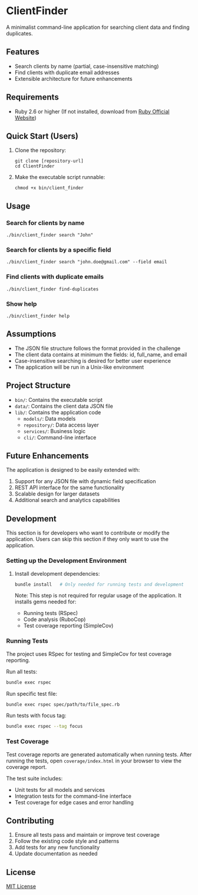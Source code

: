# ClientFinder

A minimalist command-line application for searching client data and finding duplicates.

## Features

- Search clients by name (partial, case-insensitive matching)
- Find clients with duplicate email addresses
- Extensible architecture for future enhancements

## Requirements

- Ruby 2.6 or higher (If not installed, download from [Ruby Official Website](https://www.ruby-lang.org/en/downloads/))

## Quick Start (Users)

1. Clone the repository:
   ```
   git clone [repository-url]
   cd ClientFinder
   ```

2. Make the executable script runnable:
   ```
   chmod +x bin/client_finder
   ```

## Usage

### Search for clients by name

```
./bin/client_finder search "John"
```

### Search for clients by a specific field

```
./bin/client_finder search "john.doe@gmail.com" --field email
```

### Find clients with duplicate emails

```
./bin/client_finder find-duplicates
```

### Show help

```
./bin/client_finder help
```

## Assumptions

- The JSON file structure follows the format provided in the challenge
- The client data contains at minimum the fields: id, full_name, and email
- Case-insensitive searching is desired for better user experience
- The application will be run in a Unix-like environment

## Project Structure

- `bin/`: Contains the executable script
- `data/`: Contains the client data JSON file
- `lib/`: Contains the application code
  - `models/`: Data models
  - `repository/`: Data access layer
  - `services/`: Business logic
  - `cli/`: Command-line interface

## Future Enhancements

The application is designed to be easily extended with:

1. Support for any JSON file with dynamic field specification
2. REST API interface for the same functionality
3. Scalable design for larger datasets
4. Additional search and analytics capabilities

## Development

This section is for developers who want to contribute or modify the application. Users can skip this section if they only want to use the application.

### Setting up the Development Environment

1. Install development dependencies:
   ```bash
   bundle install   # Only needed for running tests and development
   ```

   Note: This step is not required for regular usage of the application. It installs gems needed for:
   - Running tests (RSpec)
   - Code analysis (RuboCop)
   - Test coverage reporting (SimpleCov)

### Running Tests

The project uses RSpec for testing and SimpleCov for test coverage reporting.

Run all tests:
```bash
bundle exec rspec
```

Run specific test file:
```bash
bundle exec rspec spec/path/to/file_spec.rb
```

Run tests with focus tag:
```bash
bundle exec rspec --tag focus
```

### Test Coverage

Test coverage reports are generated automatically when running tests. After running the tests, open `coverage/index.html` in your browser to view the coverage report.

The test suite includes:
- Unit tests for all models and services
- Integration tests for the command-line interface
- Test coverage for edge cases and error handling

## Contributing

1. Ensure all tests pass and maintain or improve test coverage
2. Follow the existing code style and patterns
3. Add tests for any new functionality
4. Update documentation as needed

## License

[MIT License](LICENSE)
